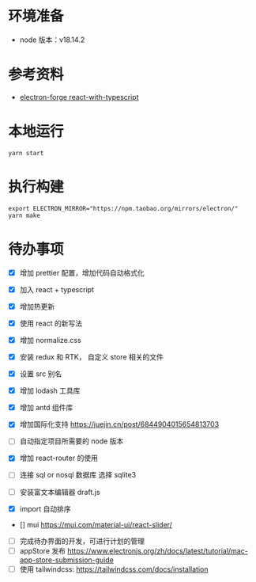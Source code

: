 # 环境准备

- node 版本：v18.14.2

# 参考资料

- [electron-forge react-with-typescript](https://www.electronforge.io/guides/framework-integration/react-with-typescript)

# 本地运行

```shell
yarn start
```

# 执行构建

```shell
export ELECTRON_MIRROR="https://npm.taobao.org/mirrors/electron/"
yarn make
```

# 待办事项

- [x] 增加 prettier 配置，增加代码自动格式化
- [x] 加入 react + typescript
- [x] 增加热更新
- [x] 使用 react 的新写法
- [x] 增加 normalize.css
- [x] 安装 redux 和 RTK， 自定义 store 相关的文件
- [x] 设置 src 别名

- [x] 增加 lodash 工具库
- [x] 增加 antd 组件库
- [x] 增加国际化支持 https://juejin.cn/post/6844904015654813703
- [ ] 自动指定项目所需要的 node 版本
- [x] 增加 react-router 的使用
- [ ] 连接 sql or nosql 数据库 选择 sqlite3
- [ ] 安装富文本编辑器 draft.js
- [x] import 自动排序
- [] mui https://mui.com/material-ui/react-slider/

- [ ] 完成待办界面的开发，可进行计划的管理
- [ ] appStore 发布 https://www.electronjs.org/zh/docs/latest/tutorial/mac-app-store-submission-guide
- [ ] 使用 tailwindcss: https://tailwindcss.com/docs/installation
